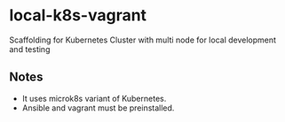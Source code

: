 # local-k8s-vagrant
Scaffolding for Kubernetes Cluster with multi node for local development and testing

## Notes

- It uses microk8s variant of Kubernetes.
- Ansible and vagrant must be preinstalled.
